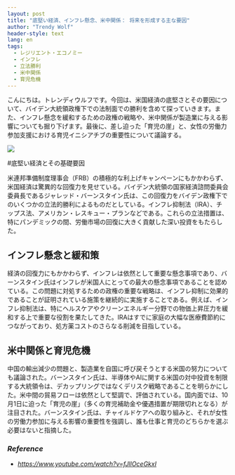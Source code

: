 ```yaml
---
layout: post
title: "底堅い経済、インフレ懸念、米中関係： 将来を形成する主な要因"
author: "Trendy Wolf"
header-style: text
lang: en
tags:
  - レジリエント・エコノミー
  - インフレ
  - 立法勝利
  - 米中関係
  - 育児危機
---
```


こんにちは。トレンディウルフです。今回は、米国経済の底堅さとその要因について、バイデン大統領政権下での法制面での勝利を含めて探っていきます。また、インフレ懸念を緩和するための政権の戦略や、米中関係が製造業に与える影響についても掘り下げます。最後に、差し迫った「育児の崖」と、女性の労働力参加支援における育児イニシアチブの重要性について議論する。

<img
    src="https://i.ytimg.com/vi/fJllOceGkxI/hqdefault.jpg"
/>




#底堅い経済とその基礎要因

米連邦準備制度理事会（FRB）の積極的な利上げキャンペーンにもかかわらず、米国経済は驚異的な回復力を見せている。バイデン大統領の国家経済諮問委員会委員長であるジャレッド・バーンスタイン氏は、この回復力をバイデン政権下でのいくつかの立法的勝利によるものだとしている。インフレ抑制法（IRA）、チップス法、アメリカン・レスキュー・プランなどである。これらの立法措置は、特にパンデミックの間、労働市場の回復に大きく貢献した深い投資をもたらした。









## インフレ懸念と緩和策

経済の回復力にもかかわらず、インフレは依然として重要な懸念事項であり、バーンスタイン氏はインフレが米国人にとっての最大の懸念事項であることを認めている。この問題に対処するための政権の重要な戦略は、インフレ抑制に効果的であることが証明されている施策を継続的に実施することである。例えば、インフレ抑制法は、特にヘルスケアやクリーンエネルギー分野での物価上昇圧力を緩和する上で重要な役割を果たしてきた。IRAはすでに家庭の大幅な医療費節約につながっており、処方薬コストのさらなる削減を目指している。









## 米中関係と育児危機

中国の輸出減少の問題と、製造業を自国に呼び戻そうとする米国の努力についても議論された。バーンスタイン氏は、半導体やAIに関する米国の対中投資を制限する大統領令は、デカップリングではなくデリスク戦略であることを明らかにした。米中間の貿易フローは依然として堅調で、評価されている。国内面では、10月1日に迫った「育児の崖」（多くの育児補助金や優遇措置が期限切れとなる）が注目された。バーンスタイン氏は、チャイルドケアへの取り組みと、それが女性の労働力参加に与える影響の重要性を強調し、誰も仕事と育児のどちらかを選ぶ必要はないと指摘した。


### _Reference_
- _https://www.youtube.com/watch?v=fJllOceGkxI_

